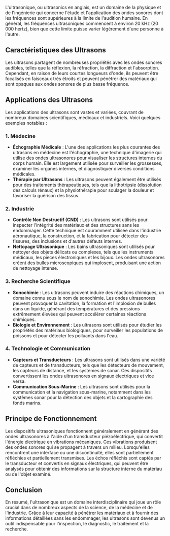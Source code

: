 L'ultrasonique, ou ultrasonics en anglais, est un domaine de la physique et de l'ingénierie qui concerne l'étude et l'application des ondes sonores dont les fréquences sont supérieures à la limite de l'audition humaine. En général, les fréquences ultrasoniques commencent à environ 20 kHz (20 000 hertz), bien que cette limite puisse varier légèrement d'une personne à l'autre.

## Caractéristiques des Ultrasons

Les ultrasons partagent de nombreuses propriétés avec les ondes sonores audibles, telles que la réflexion, la réfraction, la diffraction et l'absorption. Cependant, en raison de leurs courtes longueurs d'onde, ils peuvent être focalisés en faisceaux très étroits et peuvent pénétrer des matériaux qui sont opaques aux ondes sonores de plus basse fréquence.

## Applications des Ultrasons

Les applications des ultrasons sont vastes et variées, couvrant de nombreux domaines scientifiques, médicaux et industriels. Voici quelques exemples notables :

### 1. **Médecine**

- **Échographie Médicale** : L'une des applications les plus courantes des ultrasons en médecine est l'échographie, une technique d'imagerie qui utilise des ondes ultrasonores pour visualiser les structures internes du corps humain. Elle est largement utilisée pour surveiller les grossesses, examiner les organes internes, et diagnostiquer diverses conditions médicales.
- **Thérapie par Ultrasons** : Les ultrasons peuvent également être utilisés pour des traitements thérapeutiques, tels que la lithotripsie (dissolution des calculs rénaux) et la physiothérapie pour soulager la douleur et favoriser la guérison des tissus.

### 2. **Industrie**

- **Contrôle Non Destructif (CND)** : Les ultrasons sont utilisés pour inspecter l'intégrité des matériaux et des structures sans les endommager. Cette technique est couramment utilisée dans l'industrie aéronautique, la construction, et la fabrication pour détecter des fissures, des inclusions et d'autres défauts internes.
- **Nettoyage Ultrasonique** : Les bains ultrasoniques sont utilisés pour nettoyer des objets délicats ou complexes, tels que les instruments médicaux, les pièces électroniques et les bijoux. Les ondes ultrasonores créent des bulles microscopiques qui implosent, produisant une action de nettoyage intense.

### 3. **Recherche Scientifique**

- **Sonochimie** : Les ultrasons peuvent induire des réactions chimiques, un domaine connu sous le nom de sonochimie. Les ondes ultrasonores peuvent provoquer la cavitation, la formation et l'implosion de bulles dans un liquide, générant des températures et des pressions extrêmement élevées qui peuvent accélérer certaines réactions chimiques.
- **Biologie et Environnement** : Les ultrasons sont utilisés pour étudier les propriétés des matériaux biologiques, pour surveiller les populations de poissons et pour détecter les polluants dans l'eau.

### 4. **Technologie et Communication**

- **Capteurs et Transducteurs** : Les ultrasons sont utilisés dans une variété de capteurs et de transducteurs, tels que les détecteurs de mouvement, les capteurs de distance, et les systèmes de sonar. Ces dispositifs convertissent les ondes ultrasonores en signaux électriques et vice versa.
- **Communication Sous-Marine** : Les ultrasons sont utilisés pour la communication et la navigation sous-marine, notamment dans les systèmes sonar pour la détection des objets et la cartographie des fonds marins.

## Principe de Fonctionnement

Les dispositifs ultrasoniques fonctionnent généralement en générant des ondes ultrasonores à l'aide d'un transducteur piézoélectrique, qui convertit l'énergie électrique en vibrations mécaniques. Ces vibrations produisent des ondes sonores qui se propagent à travers un milieu. Lorsqu'elles rencontrent une interface ou une discontinuité, elles sont partiellement réfléchies et partiellement transmises. Les échos réfléchis sont captés par le transducteur et convertis en signaux électriques, qui peuvent être analysés pour obtenir des informations sur la structure interne du matériau ou de l'objet examiné.

## Conclusion

En résumé, l'ultrasonique est un domaine interdisciplinaire qui joue un rôle crucial dans de nombreux aspects de la science, de la médecine et de l'industrie. Grâce à leur capacité à pénétrer les matériaux et à fournir des informations détaillées sans les endommager, les ultrasons sont devenus un outil indispensable pour l'inspection, le diagnostic, le traitement et la recherche.